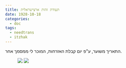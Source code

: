 ```yaml
---
title: תעודת זהות ארצישראלית
date: 1928-10-18
categories:
  - doc
tags:
  - needtrans
  - itzhak
---
```


התאריך משוער, ע"פ יום קבלת האזרחות, המוכר לי ממסמך אחר.

<figure class="half">
    <a  href="/pupko-papers/assets/images/1928-10-18-identity-card-1.jpg">
    <img src="/pupko-papers/assets/images/1928-10-18-identity-card-1.jpg"></a>
    <a  href="/pupko-papers/assets/images/1928-10-18-identity-card-2.jpg">
    <img src="/pupko-papers/assets/images/1928-10-18-identity-card-2.jpg"></a>
</figure>

